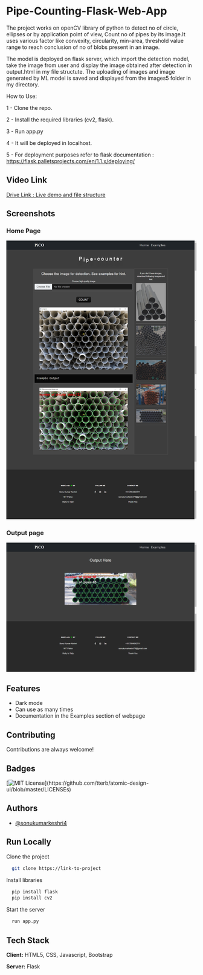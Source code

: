 
# Pipe-Counting-Flask-Web-App

The project works on openCV library of python to detect no of circle, ellipses or by application point of view, Count no of pipes by its image.It uses various factor like convexity, circularity, min-area, threshold value range to reach conclusion of no of blobs present in an image.

The model is deployed on flask server, which import the detection model, take the image from user and display the image obtained after detection in output.html in my file structute. The uploading of images and image generated by ML model is saved and displayed from the images5 folder in my directory.


How to Use:

1 - Clone the repo.

2 - Install the required libraries (cv2, flask).

3 - Run app.py

4 - It will be deployed in localhost.

5 - For deployment purposes refer to flask documentation : https://flask.palletsprojects.com/en/1.1.x/deploying/


## Video Link

[Drive Link : Live demo and file structure](https://drive.google.com/file/d/1hkByzewWTiG7baFFS49XG-5QIFch6-tl/view?usp=sharing)

  
## Screenshots

### Home Page
<p align="center">
  <img src='Screenshot (649).png'/>
</p>

### Output page

<p align="center">
  <img src='Screenshot (653).png'/>
</p>

  
## Features

- Dark mode
- Can use as many times
- Documentation in the Examples section of webpage

  
## Contributing

Contributions are always welcome!


  
## Badges


[![MIT License](https://img.shields.io/apm/l/atomic-design-ui.svg?)](https://github.com/tterb/atomic-design-ui/blob/master/LICENSEs)

## Authors

- [@sonukumarkeshri4](https://www.github.com/sonukumarkeshri4)

  
## Run Locally

Clone the project

```bash
  git clone https://link-to-project
```


Install libraries

```bash
  pip install flask
  pip install cv2
```

Start the server

```bash
  run app.py
```

  
## Tech Stack

**Client:** HTML5, CSS, Javascript, Bootstrap

**Server:** Flask

  
